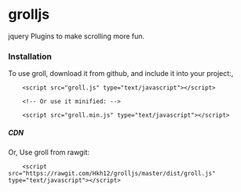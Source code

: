 # grolljs
jquery Plugins to make scrolling more fun.
<h3>Installation</h3>
To use groll, download it from github, and include it into your project:,<br>
<code>
    &lt;script src="groll.js" type="text/javascript"&gt;&lt;/script&gt;<br>
    &lt;!-- Or use it minified: --&gt;<br>
    &lt;script src="groll.min.js" type="text/javascript"&gt;&lt;/script&gt;
</code>
<h5>CDN</h5>
Or, Use groll from rawgit:<br>
<code>
    &lt;script src="https://rawgit.com/Hkh12/grolljs/master/dist/groll.js" type="text/javascript"&gt;&lt;/script&gt;
</code>
